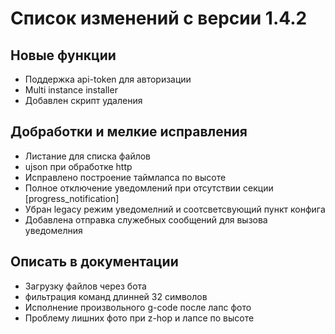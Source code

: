 # Список изменений с версии 1.4.2

## Новые функции
* Поддержка api-token для авторизации
* Multi instance installer
* Добавлен скрипт удаления

## Добработки и мелкие исправления

* Листание для списка файлов
* ujson при обработке http
* Исправлено построение таймлапса по высоте
* Полное отключение уведомлений при отсутствии секции [progress_notification]
* Убран legacy режим уведомелний и соотсветсвующий пункт конфига
* Добавлена отправка служебных сообщений для вызова уведомелния

## Описать в документации

* Загрузку файлов через бота
* фильтрация команд длинней 32 символов
* Исполнение произвольного g-code после лапс фото
* Проблему лишних фото при z-hop и лапсе по высоте
